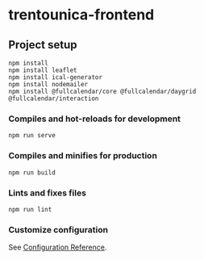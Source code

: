 # trentounica-frontend

## Project setup
```
npm install
npm install leaflet
npm install ical-generator
npm install nodemailer
npm install @fullcalendar/core @fullcalendar/daygrid @fullcalendar/interaction
```

### Compiles and hot-reloads for development
```
npm run serve
```

### Compiles and minifies for production
```
npm run build
```

### Lints and fixes files
```
npm run lint
```

### Customize configuration
See [Configuration Reference](https://cli.vuejs.org/config/).
